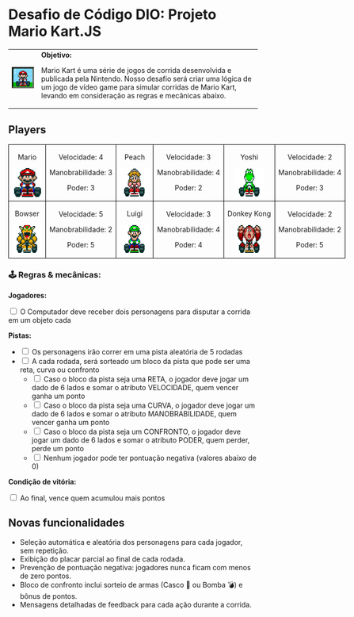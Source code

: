 <h1>Desafio de Código DIO: Projeto Mario Kart.JS</h1>

  <table>
        <tr>
            <td>
                <img src="./docs/header.gif" alt="Mario Kart" width="200">
            </td>
            <td>
                <b>Objetivo:</b>
                <p>Mario Kart é uma série de jogos de corrida desenvolvida e publicada pela Nintendo. Nosso desafio será criar uma lógica de um jogo de vídeo game para simular corridas de Mario Kart, levando em consideração as regras e mecânicas abaixo.</p>
            </td>
        </tr>
    </table>

<h2>Players</h2>
<table style="border-collapse: collapse; width: 800px; margin: 0 auto;">
<tr>
<td style="border: 1px solid black; text-align: center;">
<p>Mario</p>
<img src="./docs/mario.gif" alt="Mario Kart" width="60" height="60">
</td>
<td style="border: 1px solid black; text-align: center;">
<p>Velocidade: 4</p>
<p>Manobrabilidade: 3</p>
<p>Poder: 3</p>
</td>
<td style="border: 1px solid black; text-align: center;">
<p>Peach</p>
<img src="./docs/peach.gif" alt="Mario Kart" width="60" height="60">
</td>
<td style="border: 1px solid black; text-align: center;">
<p>Velocidade: 3</p>
<p>Manobrabilidade: 4</p>
<p>Poder: 2</p>
</td>
<td style="border: 1px solid black; text-align: center;">
<p>Yoshi</p>
<img src="./docs/yoshi.gif" alt="Mario Kart" width="60" height="60">
</td>
<td style="border: 1px solid black; text-align: center;">
<p>Velocidade: 2</p>
<p>Manobrabilidade: 4</p>
<p>Poder: 3</p>
</td>
</tr>
<tr>
<td style="border: 1px solid black; text-align: center;">
<p>Bowser</p>
<img src="./docs/bowser.gif" alt="Mario Kart" width="60" height="60">
</td>
<td style="border: 1px solid black; text-align: center;">
<p>Velocidade: 5</p>
<p>Manobrabilidade: 2</p>
<p>Poder: 5</p>
</td>
<td style="border: 1px solid black; text-align: center;">
<p>Luigi</p>
<img src="./docs/luigi.gif" alt="Mario Kart" width="60" height="60">
</td>
<td style="border: 1px solid black; text-align: center;">
<p>Velocidade: 3</p>
<p>Manobrabilidade: 4</p>
<p>Poder: 4</p>
</td>
<td style="border: 1px solid black; text-align: center;">
<p>Donkey Kong</p>
<img src="./docs/dk.gif" alt="Mario Kart" width="60" height="60">
</td>
<td style="border: 1px solid black; text-align: center;">
<p>Velocidade: 2</p>
<p>Manobrabilidade: 2</p>
<p>Poder: 5</p>
</td>
</tr>
</table>

<p></p>

<h3>🕹️ Regras & mecânicas:</h3>

<b>Jogadores:</b>

<input type="checkbox" id="jogadores-item" />
<label for="jogadores-item">O Computador deve receber dois personagens para disputar a corrida em um objeto cada</label>

<b>Pistas:</b>

<ul>
  <li><input type="checkbox" id="pistas-1-item" /> <label for="pistas-1-item">Os personagens irão correr em uma pista aleatória de 5 rodadas</label></li>
  <li><input type="checkbox" id="pistas-2-item" /> <label for="pistas-2-item">A cada rodada, será sorteado um bloco da pista que pode ser uma reta, curva ou confronto</label>
    <ul>
      <li><input type="checkbox" id="pistas-2-1-item" /> <label for="pistas-2-1-item">Caso o bloco da pista seja uma RETA, o jogador deve jogar um dado de 6 lados e somar o atributo VELOCIDADE, quem vencer ganha um ponto</label></li>
      <li><input type="checkbox" id="pistas-2-2-item" /> <label for="pistas-2-2-item">Caso o bloco da pista seja uma CURVA, o jogador deve jogar um dado de 6 lados e somar o atributo MANOBRABILIDADE, quem vencer ganha um ponto</label></li>
      <li><input type="checkbox" id="pistas-2-3-item" /> <label for="pistas-2-3-item">Caso o bloco da pista seja um CONFRONTO, o jogador deve jogar um dado de 6 lados e somar o atributo PODER, quem perder, perde um ponto</label></li>
      <li><input type="checkbox" id="pistas-2-3-item" /> <label for="pistas-2-3-item">Nenhum jogador pode ter pontuação negativa (valores abaixo de 0)</label></li>
    </ul>
  </li>
</ul>

<b>Condição de vitória:</b>

<input type="checkbox" id="vitoria-item" />
<label for="vitoria-item">Ao final, vence quem acumulou mais pontos</label>

<h2>Novas funcionalidades</h2>

<ul>
  <li>Seleção automática e aleatória dos personagens para cada jogador, sem repetição.</li>
  <li>Exibição do placar parcial ao final de cada rodada.</li>
  <li>Prevenção de pontuação negativa: jogadores nunca ficam com menos de zero pontos.</li>
  <li>Bloco de confronto inclui sorteio de armas (Casco 🐢 ou Bomba 💣) e bônus de pontos.</li>
  <li>Mensagens detalhadas de feedback para cada ação durante a corrida.</li>
</ul>